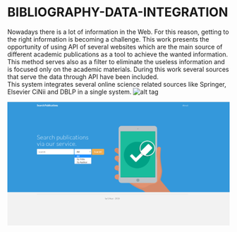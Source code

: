 # BIBLIOGRAPHY-DATA-INTEGRATION
Nowadays there is a lot of information in the Web. For this reason, getting to the right information is becoming a challenge.
This work presents the opportunity of using API of several websites which are the main source of different academic publications as a tool to achieve the wanted information.
This method serves also as a filter to eliminate the useless information and is focused only on the academic materials. 
During this work several sources that serve the data through API have been included.  
This system integrates several online science related sources like Springer, Elsevier CiNii and DBLP in a single system. 
![alt tag](https://raw.githubusercontent.com/sabrinuzi/BIBLIOGRAPHY-DATA-INTEGRATION/screnshot/Screenshot_27.png)

![Alt text](screnshot/Screenshot_27.png?raw=true "Main page")
